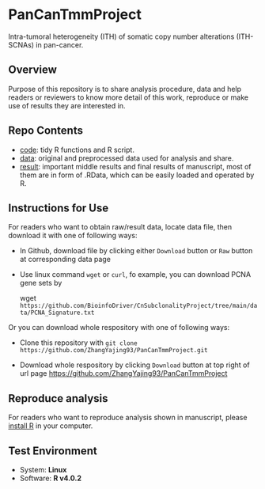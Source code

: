 # PanCanTmmProject

Intra-tumoral heterogeneity (ITH) of somatic copy number alterations (ITH-SCNAs) in pan-cancer.

## Overview

Purpose of this repository is to share analysis procedure, data and help readers or reviewers to know more detail of this work, reproduce or make use of results they are interested in.

## Repo Contents

* [code](https://github.com/ZhangYajing93/PanCanTmmProject/tree/main/code): tidy R functions and R script.
* [data](https://github.com/ZhangYajing93/PanCanTmmProject/tree/main/data): original and preprocessed data used for analysis and share.
* [result](https://github.com/ZhangYajing93/PanCanTmmProject/tree/main/result): important middle results and final results of manuscript, most of them are in form of .RData, which can be easily loaded and operated by R.

## Instructions for Use
For readers who want to obtain raw/result data, locate data file, then download it with one of following ways:

* In Github, download file by clicking either `Download` button or `Raw` button at corresponding data page

* Use linux command `wget` or `curl`, fo example, you can download PCNA gene sets by

  wget `https://github.com/BioinfoDriver/CnSubclonalityProject/tree/main/data/PCNA_Signature.txt`

Or you can download whole respository with one of following ways:

* Clone this repository with `git clone https://github.com/ZhangYajing93/PanCanTmmProject.git`

* Download whole respository by clicking `Download` button at top right of url page https://github.com/ZhangYajing93/PanCanTmmProject

## Reproduce analysis

For readers who want to reproduce analysis shown in manuscript, please [install R](https://cran.r-project.org/) in your computer.

## Test Environment
* System: **Linux**
* Software: **R v4.0.2**
